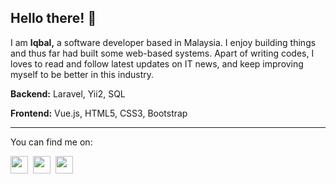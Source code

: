 ## Hello there! 👋

I am **Iqbal,** a software developer based in Malaysia. I enjoy building things and thus far had built some web-based systems. Apart of writing codes, I loves to read and follow latest updates on IT news, and keep improving myself to be better in this industry. 


**Backend:** Laravel, Yii2, SQL

**Frontend:** Vue.js, HTML5, CSS3, Bootstrap

___

You can find me on:

<a href="https://www.linkedin.com/in/miqbalhakim05"><img src="https://image.flaticon.com/icons/svg/733/733561.svg" width="28"></a>&nbsp;
<a href="https://stackoverflow.com/users/8477097/muhamad-iqbal"><img src="https://image.flaticon.com/icons/svg/2111/2111628.svg" width="28"></a>&nbsp;
<a href="https://dev.to/miqbalhakim"><img src="https://d2fltix0v2e0sb.cloudfront.net/dev-badge.svg" width="28"></a>
